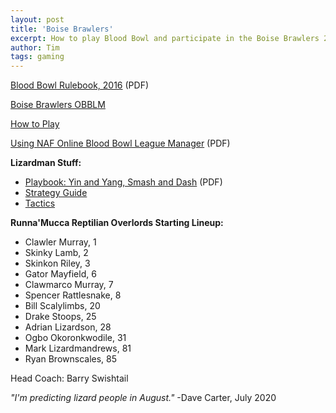 ```yaml
---
layout: post
title: 'Boise Brawlers'
excerpt: How to play Blood Bowl and participate in the Boise Brawlers 2020 summer league.
author: Tim
tags: gaming
---
```


[Blood Bowl Rulebook, 2016](../../../../../_ref/bloodbowl/BloodBowl2016.pdf) (PDF)  

[Boise Brawlers OBBLM](https://boise-brawlers.obblm.com/)  

[How to Play](https://www.bloodbowl.com/how-to-play/)  

[Using NAF Online Blood Bowl League Manager](../../../../../_ref/bloodbowl/Using-NAF-OBBLM.pdf) (PDF)  

**Lizardman Stuff:**
* [Playbook: Yin and Yang, Smash and Dash](../../../../../_ref/bloodbowl/Lizardmen.pdf) (PDF)  
* [Strategy Guide](http://www.bbpb.de/lizardman-strategy-guide)  
* [Tactics](https://bbtactics.com/lizardmen-teams/)  

**Runna'Mucca Reptilian Overlords Starting Lineup:**
* Clawler Murray, 1
* Skinky Lamb, 2
* Skinkon Riley, 3
* Gator Mayfield, 6
* Clawmarco Murray, 7
* Spencer Rattlesnake, 8
* Bill Scalylimbs, 20
* Drake Stoops, 25
* Adrian Lizardson, 28
* Ogbo Okoronkwodile, 31
* Mark Lizardmandrews, 81
* Ryan Brownscales, 85  

Head Coach: Barry Swishtail  

*"I'm predicting lizard people in August."* -Dave Carter, July 2020